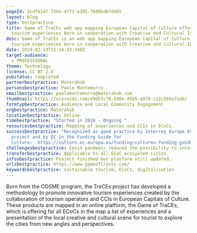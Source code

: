 ```yaml
---
pageId: 2cdf6147-73be-4ff1-a395-7688bd6fd465
layout: blog
type: bestpractice
title: Game of TraCEs web app mapping European Capital of Culture offer of
  tourism experiences born in cooperation with Creative and Cultural Industries
desc: Game of TraCEs is an web app mapping European Capital of Culture offer of
  tourism experiences born in cooperation with Creative and Cultural Industries.
date: 2024-02-13T15:10:33.340Z
target-audience:
  - PROFESSIONAL
theme: Technology
license: CC BY 2.0
pubstatus: completed
partnerbestpractice: Materahub
personsbestpractice: Paolo Montemurro
emailbestpractice: paolomontemurro@materahub.com
thumbnail: https://ucarecdn.com/49d57c70-590e-45b5-a979-c12c569a7aab/
formtypbestpractice: Audience and Local Community Engagement
orgbestpractice: Materahub
locationbestpractice: Online
timebestpractice: "Started in 2019 - Ongoing "
resourcesbestpractice: Mapping of experiences and CCIs in ECoCs.
successbestpractice: "Recognized as good practice by Interreg Europe ECOC SME
  project and by EC in the Funding Guide for
  Culture:  https://culture.ec.europa.eu/funding/cultureu-funding-guide"
challengesbestpractice: Covid pandemic reduced the possibility to interact with ECoCs.
transferbestpractice: Applicable to all ECoC ecosystem cities.
infosbestpractice: Project finished but platform still updated.
urlsbestpractice: https://www.gameoftraces.com/
keywordsbestpractice: sustainable tourism, ECoCs, digitalisation
---
```

Born from the COSME program, the TraCEs project has developed a methodology to promote innovative tourism experiences created by the collaboration of tourism operators and CCIs in European Capitals of Culture. These products are mapped in an online platform, the Game of TraCEs, which is offering for all ECoCs in the map a list of experiences and a presentation of the local creative and cultural scene for tourist to explore the cities from new angles and perspectives.
